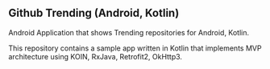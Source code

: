 <h2>Github Trending (Android, Kotlin)</h2>
<p>Android Application that shows Trending repositories for Android, Kotlin.</p>
<p>This repository contains a sample app written in Kotlin that implements MVP architecture using KOIN, RxJava, Retrofit2, OkHttp3.</p>